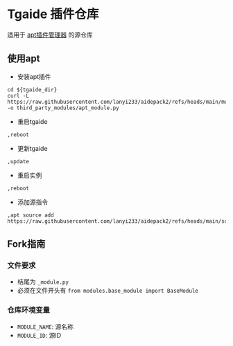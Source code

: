 # Tgaide 插件仓库

适用于 [apt插件管理器](modules/apt_module.py) 的源仓库

## 使用apt

- 安装apt插件

```shell
cd ${tgaide_dir}
curl -L https://raw.githubusercontent.com/lanyi233/aidepack2/refs/heads/main/modules/apt_module.py -o third_party_modules/apt_module.py
```

- 重启tgaide

```text
,reboot
```

- 更新tgaide

```text
,update
```

- 重启实例

```text
,reboot
```

- 添加源指令

```text
,apt source add https://raw.githubusercontent.com/lanyi233/aidepack2/refs/heads/main/source.json
```

## Fork指南

### 文件要求

- 结尾为 `_module.py`
- 必须在文件开头有 `from modules.base_module import BaseModule`

### 仓库环境变量

- `MODULE_NAME`: 源名称
- `MODULE_ID`: 源ID
